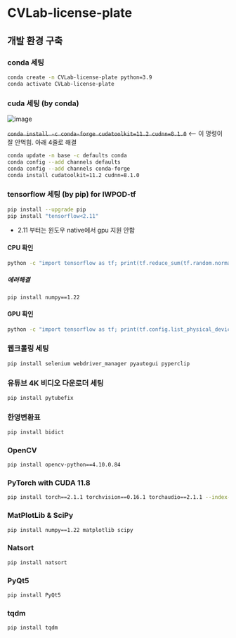 # CVLab-license-plate


## 개발 환경 구축

### conda 세팅

```bash
conda create -n CVLab-license-plate python=3.9
conda activate CVLab-license-plate
```

### cuda 세팅 (by conda)

![image](https://github.com/user-attachments/assets/7531b017-16f9-472d-800c-c1ef55f94a99)


~~`conda install -c conda-forge cudatoolkit=11.2 cudnn=8.1.0`~~   <-- 이 명령이 잘 안먹힘. 아래 4줄로 해결

```bash
conda update -n base -c defaults conda
conda config --add channels defaults
conda config --add channels conda-forge
conda install cudatoolkit=11.2 cudnn=8.1.0
```
    
### tensorflow 세팅 (by pip) for IWPOD-tf

```bash
pip install --upgrade pip
pip install "tensorflow<2.11"
```

* 2.11 부터는 윈도우 native에서 gpu 지원 안함

#### CPU 확인

```bash
python -c "import tensorflow as tf; print(tf.reduce_sum(tf.random.normal([1000, 1000])))"
```

##### 에러해결

```bash
pip install numpy==1.22
```

#### GPU 확인

```bash
python -c "import tensorflow as tf; print(tf.config.list_physical_devices('GPU'))"
```

### 웹크롤링 세팅

```bash
pip install selenium webdriver_manager pyautogui pyperclip
```

### 유튜브 4K 비디오 다운로더 세팅

```bash
pip install pytubefix
```

### 한영변환표

```bash
pip install bidict
```

### OpenCV

```bash
pip install opencv-python==4.10.0.84
```

### PyTorch with CUDA 11.8

```bash
pip install torch==2.1.1 torchvision==0.16.1 torchaudio==2.1.1 --index-url https://download.pytorch.org/whl/cu118
```

### MatPlotLib & SciPy

```bash
pip install numpy==1.22 matplotlib scipy
```

### Natsort

```bash
pip install natsort
```

### PyQt5

```bash
pip install PyQt5
```

### tqdm

```bash
pip install tqdm
```
